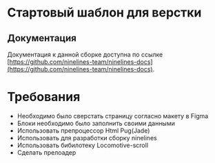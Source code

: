 # Стартовый шаблон для верстки

## Документация

Документация к данной сборке доступна по ссылке [https://github.com/ninelines-team/ninelines-docs](https://github.com/ninelines-team/ninelines-docs).

# Требования
- Необходимо было сверстать страницу согласно макету в Figma
- Блоки необходимо было заполнить своими данными
- Использовать препроцессор Html Pug(Jade)
- Использовать для разработки сборку ninelines
- Использовать бибилотеку Locomotive-scroll
- Сделать прелоадер
